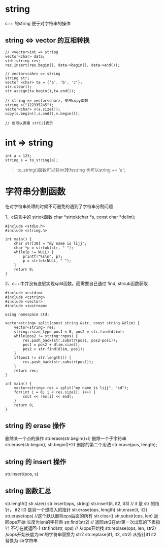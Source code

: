 # string

c++ 的string 便于对字符串的操作

## string <=> vector<char> 的互相转换

 
```
// <vector>int => string
vector<char> data;
std::string res;
res.insert(res.begin(), data->begin(), data->end());

// vector<cahr> => string
string str;
vector <char> ta = {‘a’, 'b', 'c'};
str.clear();
str.assign(ta.begin(),ta.end());

// string => vector<char>, 使用copy函数
string s("122335245");
vector<char> v(s.size());
copy(s.begin(),s.end(),v.begin());

// 也可以直接 str[i]表示
```

# int => string

```
int a = 123;
string s = to_string(a);
```
> to_string()函数可以将int转为string
> 也可以string += 'a';

# 字符串分割函数

在对字符串处理的时候不可避免的遇到了字符串分割问题

1、c语言中的 strtok函数
char *strtok(char *s, const char *delim);
```
#include <stdio.h>
#include <string.h>

int main() {
    char str[30] = "my name is lijj";
    char *p = strtok(str, " ");
    while(p != NULL) {
        printf("%s\n", p);
        p = strtok(NULL, " ");
    }
    return 0;
}
```

2、c++中并没有底层实现split函数，而需要自己通过 find, strsub函数获取
```
#include <cstdio>
#include <cstring>
#include <vector> 
#include <iostream>

using namespace std;

vector<string> split(const string &str, const string &dlim) {
    vector<string> res;
    string::size_type pos1 = 0, pos2 = str.find(dlim);
    while(pos2 != string::npos) {
        res.push_back(str.substr(pos1, pos2-pos1));
        pos1 = pos2 + dlim.size();
        pos2 = str.find(dlim, pos1);
    }
    if(pos1 != str.length()) {
        res.push_back(str.substr(pos1));
    }
    return res;
}

int main() {
    vector<string> res = split("my name is lijj", "sd");
    for(int i = 0; i < res.size(); i++) {
        cout << res[i] << endl;
    }
    return 0;
}
```

## string 的 erase 操作

删除某一个点的操作
str.erase(str.begin()+i)
删除一个子字符串
str.erase(str.begin(), str.begin()+2)
删除的第二个用法
str.erase(pos, length);

## string 的 insert 操作
str.insert(pos, s)

## string 函数汇总
str.length()
str.size()
str.insert(ops, string)
str.insert(it, it2, it3)  // it 是 str 的指针， it2 it3 是另一个想插入的指针
str.erase(ops, length)
str.erase(it, it2)
str.erase(ops)  //这个默认删除ops后面的所有
str.clear()
str.substr(ops, len)  返回ops开始 长度为len的字符串
str.find(str2)  // 返回str2在str第一次出现的下表指针 不存在就返回-1
str.find(str, ops) // 从ops开始找
str.replase(ops, len, str2) 从ops开始长度为len的字符串替换为 str2
str.replase(it1, it2, str2) 从指针it1 it2 替换为 str字符串